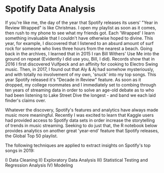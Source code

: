 # Spotify Data Analysis

If you're like me, the day of the year that Spotify releases its users' "Year in Review Wrapped" is like Christmas. I open my playlist as soon as it comes, then rush to my phone to see what my friends got. Each 'Wrapped' I learn something invaluable that I couldn't have otherwise hoped to divine. This year, for example, I discovered that I listened to an absurd amount of surf rock for someone who lives three hours from the nearest a beach. Going back in the archives, I learned that in 2015 I ran Bill Withers' Use Me into the ground on repeat (Evidently I did use you, Bill, I did). Records show that in 2016 I first discovered Vulfpeck and an affinity for cooking to Electro Swing music. Then, in 2017, I found out that Aly & Aj had somehow mysteriously, and with totally no involvement of my own, 'snuck' into my top songs. This year Spotify released it's "Decade in Review" feature. As soon as it dropped, my college roommates and I immediately set to combing through ten years of streaming data in order to solve an age-old debate as to who had been listening to Lake Street Dive the longest - and band we each laid finder's claims over.

Whatever the discovery, Spotify's features and analytics have always made music more meaningful. Recently I was excited to learn that Kaggle users had provided access to Spotify data sets in order increase the storytelling of trends in music streaming. Seeking to do just that, the R notebook below provides analytics on another great 'year-end' feature that Spotify releases, the Global Top 50 playlist.

The following techniques are applied to extract insights on Spotify's top songs in 2019:

I) Data Cleaning
II) Exploratory Data Analysis
III) Statistical Testing and Regression Analysis
IV) Modeling
